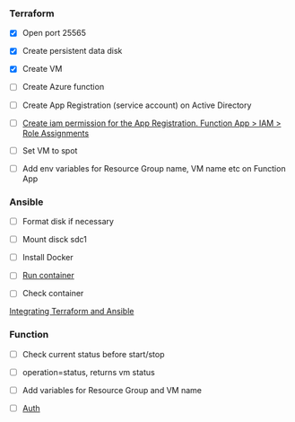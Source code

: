 ### Terraform

- [x] Open port 25565

- [x] Create persistent data disk

- [x] Create VM

- [ ] Create Azure function

- [ ] Create App Registration (service account) on Active Directory

- [ ] [Create iam permission for the App Registration. Function App > IAM > Role Assignments](https://stackoverflow.com/questions/42134892/the-client-with-object-id-does-not-have-authorization-to-perform-action-microso)

- [ ] Set VM to spot

- [ ] Add env variables for Resource Group name, VM name etc on Function App

### Ansible

- [ ] Format disk if necessary

- [ ] Mount disck sdc1

- [ ] Install Docker

- [ ] [Run container](https://github.com/lariskovski/terraform-examples/blob/master/google_cloud/minecraft/main.tf#L94)

- [ ] Check container

[Integrating Terraform and Ansible](https://github.com/ernesen/Terraform-Ansible)

###  Function

- [ ] Check current status before start/stop

- [ ] operation=status, returns vm status

- [ ] Add variables for Resource Group and VM name

- [ ] [Auth](https://stackoverflow.com/questions/42134892/the-client-with-object-id-does-not-have-authorization-to-perform-action-microso)